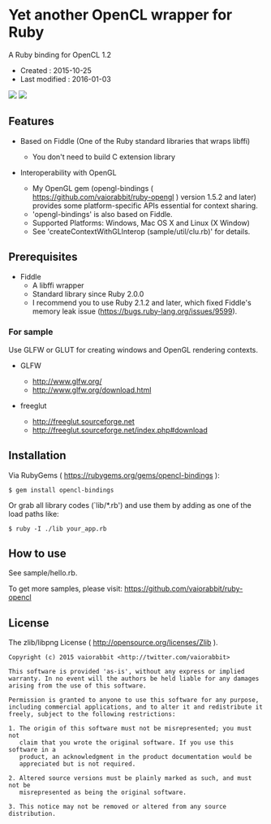 <!-- -*- mode:markdown; coding:utf-8; -*- -->

# Yet another OpenCL wrapper for Ruby #

A Ruby binding for OpenCL 1.2

*   Created : 2015-10-25
*   Last modified : 2016-01-03


[![](http://img.youtube.com/vi/4MWRwxzHdmk/mqdefault.jpg)](https://www.youtube.com/watch?v=4MWRwxzHdmk)
[![](http://img.youtube.com/vi/k2Z7VpeQDAg/mqdefault.jpg)](https://www.youtube.com/watch?v=k2Z7VpeQDAg)


## Features ##

*   Based on Fiddle (One of the Ruby standard libraries that wraps libffi)
	*   You don't need to build C extension library

*   Interoperability with OpenGL
	*   My OpenGL gem (opengl-bindings ( https://github.com/vaiorabbit/ruby-opengl ) version 1.5.2 and later) provides some platform-specific APIs essential for context sharing.
	*   'opengl-bindings' is also based on Fiddle.
	*   Supported Platforms: Windows, Mac OS X and Linux (X Window)
	*   See 'createContextWithGLInterop (sample/util/clu.rb)' for details.


## Prerequisites ##

*   Fiddle
	*   A libffi wrapper
	*   Standard library since Ruby 2.0.0
	*   I recommend you to use Ruby 2.1.2 and later, which fixed Fiddle's memory leak issue (https://bugs.ruby-lang.org/issues/9599).

### For sample ###

Use GLFW or GLUT for creating windows and OpenGL rendering contexts.

*   GLFW
    *   http://www.glfw.org/
    *   http://www.glfw.org/download.html

*   freeglut
    *   http://freeglut.sourceforge.net
    *   http://freeglut.sourceforge.net/index.php#download


## Installation ##

Via RubyGems ( https://rubygems.org/gems/opencl-bindings ):

    $ gem install opencl-bindings

Or grab all library codes (`lib/*.rb') and use them by adding as one of the load paths like:

    $ ruby -I ./lib your_app.rb


## How to use ##

See sample/hello.rb.

To get more samples, please visit:
https://github.com/vaiorabbit/ruby-opencl


## License ##

The zlib/libpng License ( http://opensource.org/licenses/Zlib ).

    Copyright (c) 2015 vaiorabbit <http://twitter.com/vaiorabbit>

    This software is provided 'as-is', without any express or implied
    warranty. In no event will the authors be held liable for any damages
    arising from the use of this software.

    Permission is granted to anyone to use this software for any purpose,
    including commercial applications, and to alter it and redistribute it
    freely, subject to the following restrictions:

    1. The origin of this software must not be misrepresented; you must not
       claim that you wrote the original software. If you use this software in a
       product, an acknowledgment in the product documentation would be
       appreciated but is not required.

    2. Altered source versions must be plainly marked as such, and must not be
       misrepresented as being the original software.

    3. This notice may not be removed or altered from any source distribution.
